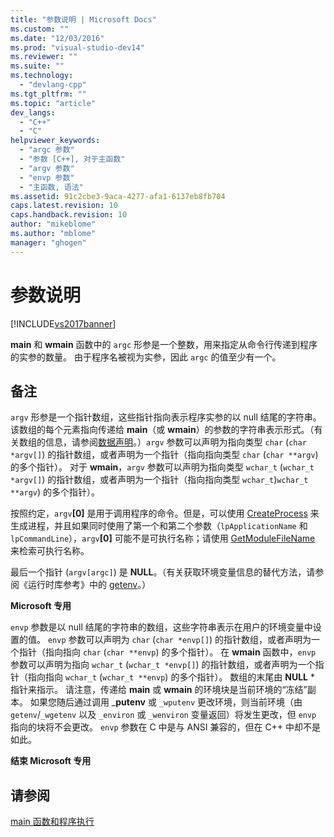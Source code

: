 ```yaml
---
title: "参数说明 | Microsoft Docs"
ms.custom: ""
ms.date: "12/03/2016"
ms.prod: "visual-studio-dev14"
ms.reviewer: ""
ms.suite: ""
ms.technology: 
  - "devlang-cpp"
ms.tgt_pltfrm: ""
ms.topic: "article"
dev_langs: 
  - "C++"
  - "C"
helpviewer_keywords: 
  - "argc 参数"
  - "参数 [C++], 对于主函数"
  - "argv 参数"
  - "envp 参数"
  - "主函数, 语法"
ms.assetid: 91c2cbe3-9aca-4277-afa1-6137eb8fb704
caps.latest.revision: 10
caps.handback.revision: 10
author: "mikeblome"
ms.author: "mblome"
manager: "ghogen"
---
```

# 参数说明
[!INCLUDE[vs2017banner](../assembler/inline/includes/vs2017banner.md)]

**main** 和 **wmain** 函数中的 `argc` 形参是一个整数，用来指定从命令行传递到程序的实参的数量。  由于程序名被视为实参，因此 `argc` 的值至少有一个。  
  
## 备注  
 `argv` 形参是一个指针数组，这些指针指向表示程序实参的以 null 结尾的字符串。  该数组的每个元素指向传递给 **main**（或 **wmain**）的参数的字符串表示形式。（有关数组的信息，请参阅[数据声明](../c-language/array-declarations.md)。）`argv` 参数可以声明为指向类型 `char` \(`char *argv[]`\) 的指针数组，或者声明为一个指针（指向指向类型 `char` \(`char **argv`\) 的多个指针）。  对于 **wmain**，`argv` 参数可以声明为指向类型 `wchar_t` \(`wchar_t *argv[]`\) 的指针数组，或者声明为一个指针（指向指向类型 `wchar_t`\)`wchar_t **argv`\) 的多个指针）。  
  
 按照约定，`argv`**\[0\]** 是用于调用程序的命令。但是，可以使用 [CreateProcess](http://msdn.microsoft.com/library/windows/desktop/ms682425) 来生成进程，并且如果同时使用了第一个和第二个参数（`lpApplicationName` 和 `lpCommandLine`），`argv`**\[0\]** 可能不是可执行名称；请使用 [GetModuleFileName](http://msdn.microsoft.com/library/windows/desktop/ms683197) 来检索可执行名称。  
  
 最后一个指针 \(`argv[argc]`\) 是 **NULL**。（有关获取环境变量信息的替代方法，请参阅《运行时库参考》中的 [getenv](../c-runtime-library/reference/getenv-wgetenv.md)。）  
  
 **Microsoft 专用**  
  
 `envp` 参数是以 null 结尾的字符串的数组，这些字符串表示在用户的环境变量中设置的值。  `envp` 参数可以声明为 `char` \(`char *envp[]`\) 的指针数组，或者声明为一个指针（指向指向 `char` \(`char **envp`\) 的多个指针）。  在 **wmain** 函数中，`envp` 参数可以声明为指向 `wchar_t` \(`wchar_t *envp[]`\) 的指针数组，或者声明为一个指针（指向指向 `wchar_t` \(`wchar_t **envp`\) 的多个指针）。  数组的末尾由 **NULL** \* 指针来指示。  请注意，传递给 **main** 或 **wmain** 的环境块是当前环境的“冻结”副本。  如果您随后通过调用 \_**putenv** 或 `_wputenv` 更改环境，则当前环境（由 `getenv`\/`_wgetenv` 以及 `_environ` 或 `_wenviron` 变量返回）将发生更改，但 `envp` 指向的块将不会更改。  `envp` 参数在 C 中是与 ANSI 兼容的，但在 C\+\+ 中却不是如此。  
  
 **结束 Microsoft 专用**  
  
## 请参阅  
 [main 函数和程序执行](../c-language/main-function-and-program-execution.md)